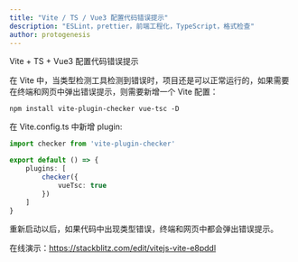```yaml
---
title: "Vite / TS / Vue3 配置代码错误提示"
description: "ESLint，prettier，前端工程化，TypeScript，格式检查"
author: protogenesis
---
```


Vite + TS + Vue3 配置代码错误提示

在 Vite 中，当类型检测工具检测到错误时，项目还是可以正常运行的，如果需要在终端和网页中弹出错误提示，则需要新增一个 Vite 配置：

```
npm install vite-plugin-checker vue-tsc -D
```

在 Vite.config.ts 中新增 plugin:

```typescript
import checker from 'vite-plugin-checker'

export default () => {
	plugins: [
		checker({
			vueTsc: true
		})
	]
}
```

重新启动以后，如果代码中出现类型错误，终端和网页中都会弹出错误提示。



在线演示：https://stackblitz.com/edit/vitejs-vite-e8pddl